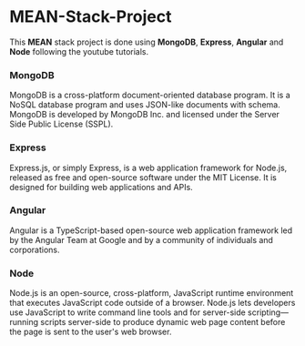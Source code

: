 # MEAN-Stack-Project
This **MEAN** stack project is done using **MongoDB**, **Express**, **Angular** and **Node** following the youtube tutorials.

### MongoDB
MongoDB is a cross-platform document-oriented database program. It is a NoSQL database program and uses JSON-like documents with schema. MongoDB is developed by MongoDB Inc. and licensed under the Server Side Public License (SSPL).

### Express
Express.js, or simply Express, is a web application framework for Node.js, released as free and open-source software under the MIT License. It is designed for building web applications and APIs.

### Angular
Angular is a TypeScript-based open-source web application framework led by the Angular Team at Google and by a community of individuals and corporations. 

### Node
Node.js is an open-source, cross-platform, JavaScript runtime environment that executes JavaScript code outside of a browser. Node.js lets developers use JavaScript to write command line tools and for server-side scripting—running scripts server-side to produce dynamic web page content before the page is sent to the user's web browser. 

